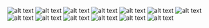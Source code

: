 ![alt text][Test0]
![alt text][Test1]
![alt text][Test2]
![alt text][Test3]
![alt text][Test4]
![alt text][Test5]
![alt text][Test6]
![alt text][Test7]
![alt text][Test8]
![alt text][Test9]
![alt text][Test10]
![alt text][Test11]
![alt text][Test12]

[Test0]: ../examples/all_gradients/L_R.png "SuperLesFonctionelles"
[Test1]: ../examples/all_gradients/DELTA_J2000.png "SuperLesFonctionelles"
[Test2]: ../examples/all_gradients/MASS_BEST.png "SuperLesFonctionelles"
[Test3]: ../examples/all_gradients/CLASS.png "SuperLesFonctionelles"
[Test4]: ../examples/all_gradients/SFR_BEST.png "SuperLesFonctionelles"
[Test5]: ../examples/all_gradients/PHOTOZ.png "SuperLesFonctionelles"
[Test6]: ../examples/all_gradients/ip_MAGERR_AUTO.png "SuperLesFonctionelles"
[Test7]: ../examples/all_gradients/AGE.png "SuperLesFonctionelles"
[Test8]: ../examples/all_gradients/ip_MAG_AUTO.png "SuperLesFonctionelles"
[Test9]: ../examples/all_gradients/ALPHA_J2000.png "SuperLesFonctionelles"
[Test10]: ../examples/all_gradients/FLUX_814W.png "SuperLesFonctionelles"
[Test11]: ../examples/all_gradients/FLUX_RADIUS.png "SuperLesFonctionelles"
[Test12]: ../examples/all_gradients/FLUXERR_814W.png "SuperLesFonctionelles"
